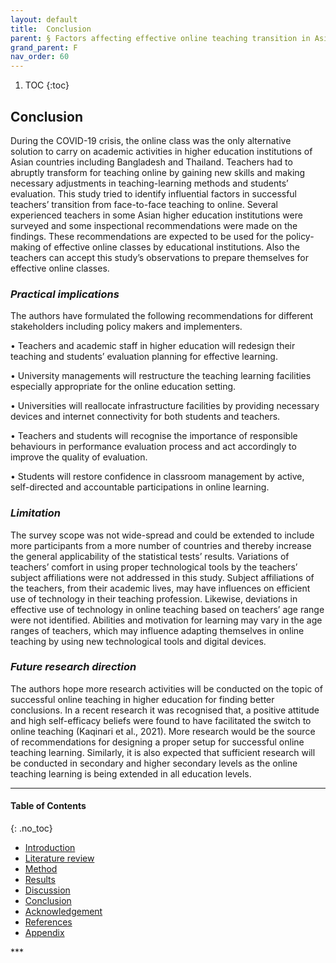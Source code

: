 ```yaml
---
layout: default
title:  Conclusion 
parent: § Factors affecting effective online teaching transition in Asian universities during COVID-19
grand_parent: F
nav_order: 60 
---
```

<style>
.dont-break-out {
  /* These are technically the same, but use both */
  overflow-wrap: break-word;
  word-wrap: break-word;

     -ms-word-break: break-all;
  /* This is the dangerous one in WebKit, as it breaks things wherever */
  word-break: break-all;
  /* Instead use this non-standard one: */
  word-break: break-word;
}

.youtube-container {
    position: relative;
    width: 100%;
    height: 0;
    padding-bottom: 56.25%;
}
.youtube-video {
    position: absolute;
    top: 0;
    left: 0;
    width: 100%;
    height: 100%;
}

</style>

<div class="dont-break-out" markdown="1">

1. TOC
{:toc}

## Conclusion
During the COVID-19 crisis, the online class was the only alternative solution to carry on academic activities in higher education institutions of Asian countries including Bangladesh and Thailand. Teachers had to abruptly transform for teaching online by gaining new skills and making necessary adjustments in teaching-learning methods and students’ evaluation. This study tried to identify influential factors in successful teachers’ transition from face-to-face teaching to online. Several experienced teachers in some Asian higher education institutions were surveyed and some inspectional recommendations were made on the findings. These recommendations are expected to be used for the policy-making of effective online classes by educational institutions. Also the teachers can accept this study’s observations to prepare themselves for effective online classes.

### *Practical implications*
The authors have formulated the following recommendations for different stakeholders including policy makers and implementers.

• Teachers and academic staff in higher education will redesign their teaching and students’ evaluation planning for effective learning. 

• University managements will restructure the teaching learning facilities especially appropriate for the online education setting. 

• Universities will reallocate infrastructure facilities by providing necessary devices and internet connectivity for both students and teachers. 

• Teachers and students will recognise the importance of responsible behaviours in performance evaluation process and act accordingly to improve the quality of evaluation. 

• Students will restore confidence in classroom management by active, self-directed and accountable participations in online learning.

### *Limitation*
The survey scope was not wide-spread and could be extended to include more participants from a more number of countries and thereby increase the general applicability of the statistical tests’ results. Variations of teachers’ comfort in using proper technological tools by the teachers’ subject affiliations were not addressed in this study. Subject affiliations of the teachers, from their academic lives, may have influences on efficient use of technology in their teaching profession. Likewise, deviations in effective use of technology in online teaching based on teachers’ age range were not identified. Abilities and motivation for learning may vary in the age ranges of teachers, which may influence adapting themselves in online teaching by using new technological tools and digital devices.

### *Future research direction*
The authors hope more research activities will be conducted on the topic of successful online teaching in higher education for finding better conclusions. In a recent research it was recognised that, a positive attitude and high self-efficacy beliefs were found to have facilitated the switch to online teaching (Kaqinari et al., 2021). More research would be the source of recommendations for designing a proper setup for successful online teaching learning. Similarly, it is also expected that sufficient research will be conducted in secondary and higher secondary levels as the online teaching learning is being extended in all education levels.

***

#### Table of Contents
{: .no_toc}

<ul><li> <a href="/docs/F/Factors-affecting-effective-online-teaching-transition-in-Asian-universities-during-COVID-19-1/">
Introduction</a></li><li> <a href="/docs/F/Factors-affecting-effective-online-teaching-transition-in-Asian-universities-during-COVID-19-2/">
Literature review</a></li><li> <a href="/docs/F/Factors-affecting-effective-online-teaching-transition-in-Asian-universities-during-COVID-19-3/">
Method</a></li><li> <a href="/docs/F/Factors-affecting-effective-online-teaching-transition-in-Asian-universities-during-COVID-19-4/">
Results</a></li><li> <a href="/docs/F/Factors-affecting-effective-online-teaching-transition-in-Asian-universities-during-COVID-19-5/">
Discussion</a></li><li> <a href="/docs/F/Factors-affecting-effective-online-teaching-transition-in-Asian-universities-during-COVID-19-6/">
Conclusion</a></li><li> <a href="/docs/F/Factors-affecting-effective-online-teaching-transition-in-Asian-universities-during-COVID-19-7/">
Acknowledgement</a></li><li> <a href="/docs/F/Factors-affecting-effective-online-teaching-transition-in-Asian-universities-during-COVID-19-8/">
References</a></li><li> <a href="/docs/F/Factors-affecting-effective-online-teaching-transition-in-Asian-universities-during-COVID-19-9/">
Appendix</a></li></ul>
***

</div>
